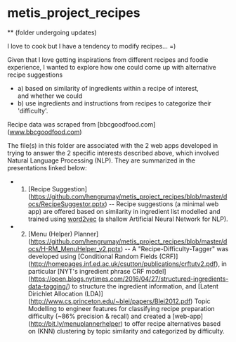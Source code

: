 # metis_project_recipes 
** (folder undergoing updates)  

I love to cook but I have a tendency to modify recipes... =)  
 
Given that I love getting inspirations from different recipes and foodie experience, I wanted to explore how one could come up with alternative recipe suggestions 
- a) based on similarity of ingredients within a recipe of interest,   
and whether we could  
- b) use ingredients and instructions from recipes to categorize their 'difficulty'.

Recipe data was scraped from [bbcgoodfood.com] (www.bbcgoodfood.com)

The file(s) in this folder are associated with the 2 web apps developed in trying to answer the 2 specific interests described above, which involved Natural Language Processing (NLP). They are summarized in the presentations linked below:  
- 1) [Recipe Suggestion] (https://github.com/hengrumay/metis_project_recipes/blob/master/docs/RecipeSuggestor.pptx) -- Recipe suggestions (a minimal web app) are offered based on similarity in ingredient list modelled and trained using [word2vec](https://code.google.com/archive/p/word2vec/) (a shallow Artificial Neural Network for NLP).   
- 2) [Menu (Helper) Planner] (https://github.com/hengrumay/metis_project_recipes/blob/master/docs/H-RM_MenuHelper_v2.pptx) -- A "Recipe-Difficulty-Tagger" was developed using [Conditional Random Fields (CRF)] (http://homepages.inf.ed.ac.uk/csutton/publications/crftutv2.pdf), in particular [NYT's ingredient phrase CRF model] (https://open.blogs.nytimes.com/2016/04/27/structured-ingredients-data-tagging/) to structure the ingredient information, and [Latent Dirichlet Allocation (LDA)] (http://www.cs.princeton.edu/~blei/papers/Blei2012.pdf) Topic Modelling to engineer features for classifying recipe preparation difficulty (~86% precision & recall) and created a [web-app] (http://bit.ly/menuplannerhelper) to offer recipe alternatives based on (KNN) clustering by topic similarity and categorized by difficulty.  
